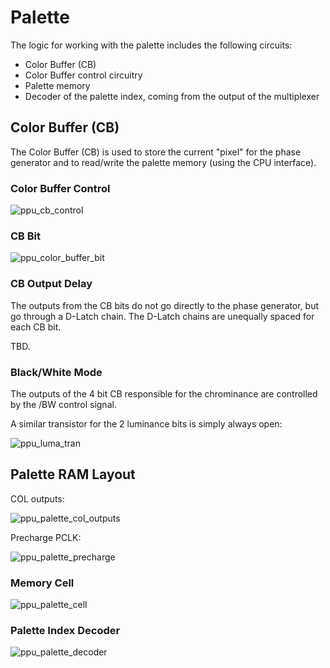 # Palette

The logic for working with the palette includes the following circuits:
- Color Buffer (CB)
- Color Buffer control circuitry
- Palette memory
- Decoder of the palette index, coming from the output of the multiplexer

## Color Buffer (CB)

The Color Buffer (CB) is used to store the current "pixel" for the phase generator and to read/write the palette memory (using the CPU interface).

### Color Buffer Control

![ppu_cb_control](/BreakingNESWiki/imgstore/ppu_cb_control.jpg)

### CB Bit

![ppu_color_buffer_bit](/BreakingNESWiki/imgstore/ppu_color_buffer_bit.jpg)

### CB Output Delay

The outputs from the CB bits do not go directly to the phase generator, but go through a D-Latch chain. The D-Latch chains are unequally spaced for each CB bit.

TBD.

### Black/White Mode

The outputs of the 4 bit CB responsible for the chrominance are controlled by the /BW control signal.

A similar transistor for the 2 luminance bits is simply always open:

![ppu_luma_tran](/BreakingNESWiki/imgstore/ppu_luma_tran.jpg)

## Palette RAM Layout

COL outputs:

![ppu_palette_col_outputs](/BreakingNESWiki/imgstore/ppu_palette_col_outputs.jpg)

Precharge PCLK:

![ppu_palette_precharge](/BreakingNESWiki/imgstore/ppu_palette_precharge.jpg)

### Memory Cell

![ppu_palette_cell](/BreakingNESWiki/imgstore/ppu_palette_cell.jpg)

### Palette Index Decoder

![ppu_palette_decoder](/BreakingNESWiki/imgstore/ppu_palette_decoder.jpg)
